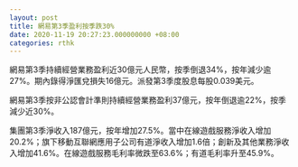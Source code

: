 ```yaml
---
layout: post
title: 網易第3季盈利按季跌30%
date: 2020-11-19 20:27:23.000000000 +08:00
categories: rthk
---
```


網易第3季持續經營業務盈利近30億元人民幣，按季倒退34%，按年減少逾27%。期內錄得淨匯兌損失16億元。派發第3季度股息每股0.039美元。

網易第3季按非公認會計準則持續經營業務盈利37億元，按年倒退逾22%，按季減少近30%。

集團第3季淨收入187億元，按年增加27.5%。當中在線遊戲服務淨收入增加20.2%；旗下移動互聯網應用子公司有道淨收入增加1.6倍；創新及其他業務淨收入增加41.6%。在線遊戲服務毛利率微跌至63.6%；有道毛利率升至45.9%。
